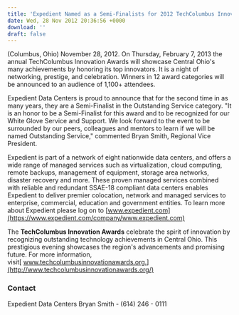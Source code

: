 ```yaml
---
title: 'Expedient Named as a Semi-Finalists for 2012 TechColumbus Innovation Awards'
date: Wed, 28 Nov 2012 20:36:56 +0000
download: ''
draft: false
---
```


(Columbus, Ohio) November 28, 2012. On Thursday, February 7, 2013 the annual TechColumbus Innovation Awards will showcase Central Ohio's many achievements by honoring its top innovators. It is a night of networking, prestige, and celebration. Winners in 12 award categories will be announced to an audience of 1,100+ attendees.

Expedient Data Centers is proud to announce that for the second time in as many years, they are a Semi-Finalist in the Outstanding Service category. "It is an honor to be a Semi-Finalist for this award and to be recognized for our White Glove Service and Support. We look forward to the event to be surrounded by our peers, colleagues and mentors to learn if we will be named Outstanding Service," commented Bryan Smith, Regional Vice President.

Expedient is part of a network of eight nationwide data centers, and offers a wide range of managed services such as virtualization, cloud computing, remote backups, management of equipment, storage area networks, disaster recovery and more. These proven managed services combined with reliable and redundant SSAE-18 compliant data centers enables Expedient to deliver premier colocation, network and managed services to enterprise, commercial, education and government entities. To learn more about Expedient please log on to [www.expedient.com](https://www.expedient.com/company/www.expedient.com)

The **TechColumbus Innovation Awards** celebrate the spirit of innovation by recognizing outstanding technology achievements in Central Ohio. This prestigious evening showcases the region's advancements and promising future. For more information, visit[ www.techcolumbusinnovationawards.org.](http://www.techcolumbusinnovationawards.org/)

### Contact

Expedient Data Centers Bryan Smith - (614) 246 - 0111